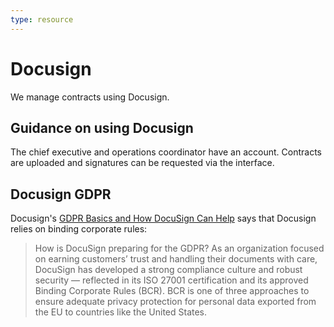 ```yaml
---
type: resource
---
```


# Docusign

We manage contracts using Docusign.

## Guidance on using Docusign

The chief executive and operations coordinator have an account. Contracts are uploaded and signatures can be requested via the interface.

## Docusign GDPR

Docusign's [GDPR Basics and How DocuSign Can Help](https://www.docusign.com/gdpr-basics) says that Docusign relies on binding corporate rules:

> How is DocuSign preparing for the GDPR? As an organization focused on earning customers’ trust and handling their documents with care, DocuSign
has developed a strong compliance culture and robust security — reflected in its ISO 27001 certification and its approved Binding Corporate Rules (BCR). 
BCR is one of three approaches to ensure adequate privacy protection for personal data exported from the EU to countries like the United States.
